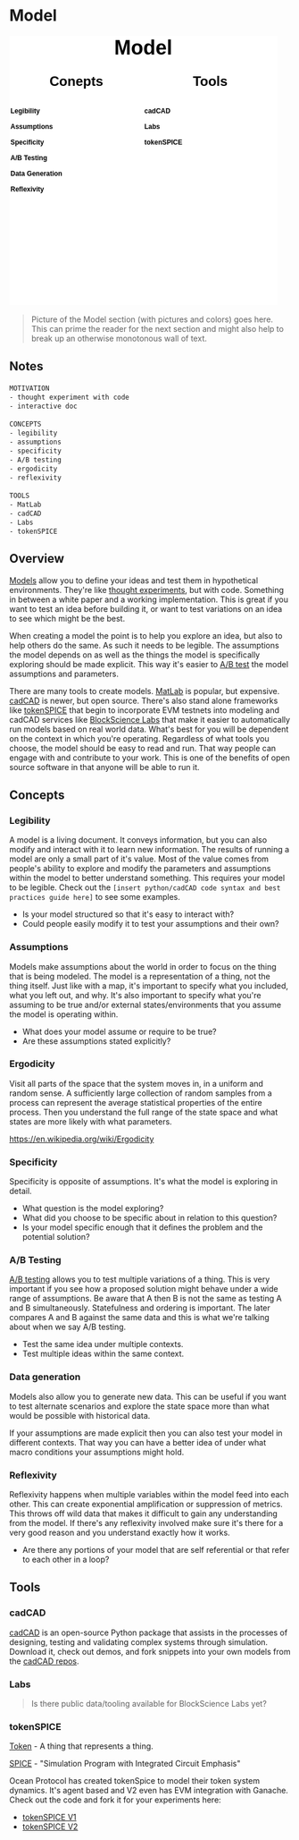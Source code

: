 # Model

![](img/cag-map-0.0.3-model.png)

> Picture of the Model section (with pictures and colors) goes here. This can prime the reader for the next section and might also help to break up an otherwise monotonous wall of text.

## Notes

```
MOTIVATION
- thought experiment with code
- interactive doc

CONCEPTS
- legibility
- assumptions
- specificity
- A/B testing
- ergodicity
- reflexivity

TOOLS
- MatLab
- cadCAD
- Labs
- tokenSPICE
```

## Overview

[Models](https://en.wikipedia.org/wiki/Modeling_and_simulation) allow you to define your ideas and test them in hypothetical environments. They're like [thought experiments](https://en.wikipedia.org/wiki/Thought_experiment), but with code. Something in between a white paper and a working implementation. This is great if you want to test an idea before building it, or want to test variations on an idea to see which might be the best.

When creating a model the point is to help you explore an idea, but also to help others do the same. As such it needs to be legible. The assumptions the model depends on as well as the things the model is specifically exploring should be made explicit. This way it's easier to [A/B test](https://en.wikipedia.org/wiki/A/B_testing) the model assumptions and parameters.

There are many tools to create models. [MatLab](https://www.mathworks.com/products/matlab.html) is popular, but expensive. [cadCAD](https://cadcad.org/) is newer, but open source. There's also stand alone frameworks like [tokenSPICE](https://github.com/oceanprotocol/tokenspice) that begin to incorporate EVM testnets into modeling and cadCAD services like [BlockScience Labs](https://blocksciencelabs.com/) that make it easier to automatically run models based on real world data. What's best for you will be dependent on the context in which you're operating. Regardless of what tools you choose, the model should be easy to read and run. That way people can engage with and contribute to your work. This is one of the benefits of open source software in that anyone will be able to run it.

## Concepts

### Legibility

A model is a living document. It conveys information, but you can also modify and interact with it to learn new information. The results of running a model are only a small part of it's value. Most of the value comes from people's ability to explore and modify the parameters and assumptions within the model to better understand something. This requires your model to be legible. Check out the `[insert python/cadCAD code syntax and best practices guide here]` to see some examples.

- Is your model structured so that it's easy to interact with?
- Could people easily modify it to test your assumptions and their own?

### Assumptions

Models make assumptions about the world in order to focus on the thing that is being modeled. The model is a representation of a thing, not the thing itself. Just like with a map, it's important to specify what you included, what you left out, and why. It's also important to specify what you're assuming to be true and/or external states/environments that you assume the model is operating within.

- What does your model assume or require to be true?
- Are these assumptions stated explicitly?

### Ergodicity

Visit all parts of the space that the system moves in, in a uniform and random sense. A sufficiently large collection of random samples from a process can represent the average statistical properties of the entire process. Then you understand the full range of the state space and what states are more likely with what parameters.

https://en.wikipedia.org/wiki/Ergodicity

### Specificity

Specificity is opposite of assumptions. It's what the model is exploring in detail. 

- What question is the model exploring?
- What did you choose to be specific about in relation to this question?
- Is your model specific enough that it defines the problem and the potential solution?

### A/B Testing

[A/B testing](https://en.wikipedia.org/wiki/A/B_testing) allows you to test multiple variations of a thing. This is very important if you see how a proposed solution might behave under a wide range of assumptions. Be aware that A then B is not the same as testing A and B simultaneously. Statefulness and ordering is important. The later compares A and B against the same data and this is what we're talking about when we say A/B testing.

- Test the same idea under multiple contexts.
- Test multiple ideas within the same context.

### Data generation

Models also allow you to generate new data. This can be useful if you want to test alternate scenarios and explore the state space more than what would be possible with historical data. 

If your assumptions are made explicit then you can also test your model in different contexts. That way you can have a better idea of under what macro conditions your assumptions might hold.

### Reflexivity

Reflexivity happens when multiple variables within the model feed into each other. This can create exponential amplification or suppression of metrics. This throws off wild data that makes it difficult to gain any understanding from the model. If there's any reflexivity involved make sure it's there for a very good reason and you understand exactly how it works.

- Are there any portions of your model that are self referential or that refer to each other in a loop?

## Tools

### cadCAD

[cadCAD](https://cadcad.org/) is an open-source Python package that assists in the processes of designing, testing and validating complex systems through simulation. Download it, check out demos, and fork snippets into your own models from the [cadCAD repos](https://github.com/cadCAD-org).

### Labs

> Is there public data/tooling available for BlockScience Labs yet?

### tokenSPICE

[Token](https://en.wikipedia.org/wiki/Token) - A thing that represents a thing.

[SPICE](https://en.wikipedia.org/wiki/SPICE) - "Simulation Program with Integrated Circuit Emphasis"

Ocean Protocol has created tokenSpice to model their token system dynamics. It's agent based and V2 even has EVM integration with Ganache. Check out the code and fork it for your experiments here:

- [tokenSPICE V1](https://github.com/oceanprotocol/tokenspice)
- [tokenSPICE V2](https://github.com/oceanprotocol/tokenspice2)


